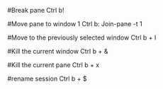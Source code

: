 #Break pane
Ctrl b!

#Move pane to window 1
Ctrl b:
Join-pane -t 1

#Move to the previously selected window
Ctrl b + l

#Kill the current window
Ctrl b + &

#Kill the current pane
Ctrl b + x

#rename session
Ctrl b + $

